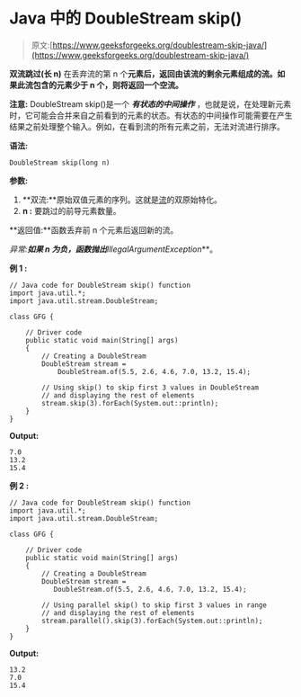 # Java 中的 DoubleStream skip()

> 原文:[https://www.geeksforgeeks.org/doublestream-skip-java/](https://www.geeksforgeeks.org/doublestream-skip-java/)

**双流跳过(长 n)** 在丢弃流的第 n 个**元素后，返回由该流的剩余元素组成的流。如果此流包含的元素少于 n 个，则将返回一个空流。**

**注意:** DoubleStream skip()是一个 ***有状态的中间操作*** ，也就是说，在处理新元素时，它可能会合并来自之前看到的元素的状态。有状态的中间操作可能需要在产生结果之前处理整个输入。例如，在看到流的所有元素之前，无法对流进行排序。

**语法:**

```
DoubleStream skip(long n)

```

**参数:**

1.  **双流:**原始双值元素的序列。这就是[流](https://www.geeksforgeeks.org/stream-in-java/)的双原始特化。
2.  **n :** 要跳过的前导元素数量。

**返回值:**函数丢弃前 n 个元素后返回新的流。

**异常:**如果 n 为负，函数抛出***IllegalArgumentException***。

**例 1 :**

```
// Java code for DoubleStream skip() function
import java.util.*;
import java.util.stream.DoubleStream;

class GFG {

    // Driver code
    public static void main(String[] args)
    {
        // Creating a DoubleStream
        DoubleStream stream = 
            DoubleStream.of(5.5, 2.6, 4.6, 7.0, 13.2, 15.4);

        // Using skip() to skip first 3 values in DoubleStream
        // and displaying the rest of elements
        stream.skip(3).forEach(System.out::println);
    }
}
```

**Output:**

```
7.0
13.2
15.4

```

**例 2 :**

```
// Java code for DoubleStream skip() function
import java.util.*;
import java.util.stream.DoubleStream;

class GFG {

    // Driver code
    public static void main(String[] args)
    {
        // Creating a DoubleStream
        DoubleStream stream =
           DoubleStream.of(5.5, 2.6, 4.6, 7.0, 13.2, 15.4);

        // Using parallel skip() to skip first 3 values in range
        // and displaying the rest of elements
        stream.parallel().skip(3).forEach(System.out::println);
    }
}
```

**Output:**

```
13.2
7.0
15.4

```